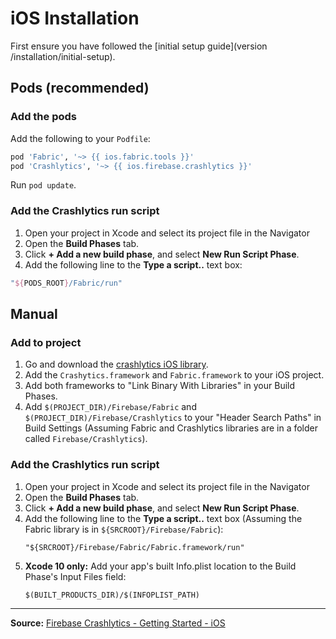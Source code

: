 # iOS Installation

First ensure you have followed the [initial setup guide](version /installation/initial-setup).

## Pods (recommended)

### Add the pods

Add the following to your `Podfile`:

```ruby
pod 'Fabric', '~> {{ ios.fabric.tools }}'
pod 'Crashlytics', '~> {{ ios.firebase.crashlytics }}'
```

Run `pod update`.

### Add the Crashlytics run script

1. Open your project in Xcode and select its project file in the Navigator
2. Open the **Build Phases** tab.
3. Click **+ Add a new build phase**, and select **New Run Script Phase**.
4. Add the following line to the **Type a script..** text box:

```groovy
"${PODS_ROOT}/Fabric/run"
```

## Manual

### Add to project
1. Go and download the [crashlytics iOS library](https://fabric.io/kits/ios/crashlytics/manual-install).
2. Add the `Crashytics.framework` and `Fabric.framework` to your iOS project.
3. Add both frameworks to "Link Binary With Libraries" in your Build Phases.
4. Add `$(PROJECT_DIR)/Firebase/Fabric` and `$(PROJECT_DIR)/Firebase/Crashlytics` to your "Header Search Paths" in Build Settings (Assuming Fabric and Crashlytics libraries are in a folder called `Firebase/Crashlytics`).

### Add the Crashlytics run script

1. Open your project in Xcode and select its project file in the Navigator
2. Open the **Build Phases** tab.
3. Click **+ Add a new build phase**, and select **New Run Script Phase**.
4. Add the following line to the **Type a script..** text box (Assuming the Fabric library is in `${SRCROOT}/Firebase/Fabric`):
    ```
    "${SRCROOT}/Firebase/Fabric/Fabric.framework/run"
    ```
5. **Xcode 10 only:** Add your app's built Info.plist location to the Build Phase's Input Files field:
    ```
    $(BUILT_PRODUCTS_DIR)/$(INFOPLIST_PATH)
    ```


----

**Source:** [Firebase Crashlytics - Getting Started - iOS](https://firebase.google.com/docs/crashlytics/get-started#ios)
